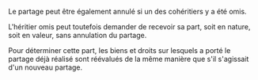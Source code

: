   
 Le partage peut être également annulé si un des cohéritiers y a été omis.  

  
 L'héritier omis peut toutefois demander de recevoir sa part, soit en nature, soit en valeur, sans annulation du partage.  

  
 Pour déterminer cette part, les biens et droits sur lesquels a porté le partage déjà réalisé sont réévalués de la même manière que s'il s'agissait d'un nouveau partage.  
